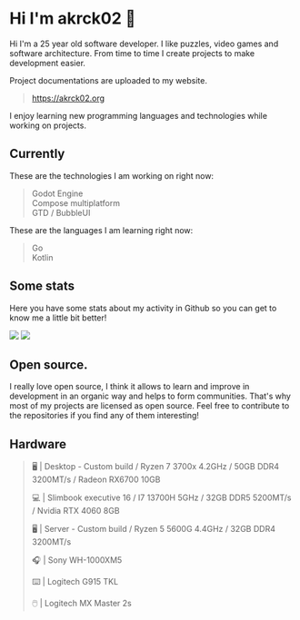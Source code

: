 # Hi I'm akrck02 👋
Hi I'm a 25 year old software developer. I like puzzles, video games and software architecture.
From time to time I create projects to make development easier. 

Project documentations are uploaded to my website.

> https://akrck02.org

I enjoy learning new programming languages and technologies while working on projects. 

## Currently 
These are the technologies I am working on right now:

> Godot Engine
> <br>Compose multiplatform
> <br>GTD / BubbleUI

These are the languages I am learning right now:

> Go
> <br>Kotlin


## Some stats
Here you have some stats about my activity in Github so you can get to know me a little bit better!

<image src="github-metrics.svg">
<image src="metrics.plugin.isocalendar.svg">

## Open source.
I really love open source, I think it allows to learn and improve in development in an organic way and helps to form communities.
That's why most of my projects are licensed as open source. Feel free to contribute to the repositories if you find any of them interesting! 

## Hardware
>🖥️ | Desktop - Custom build / Ryzen 7 3700x 4.2GHz / 50GB DDR4 3200MT/s / Radeon RX6700 10GB
>
>💻 | Slimbook executive 16 / I7 13700H 5GHz / 32GB DDR5 5200MT/s / Nvidia RTX 4060 8GB
>
>🖥️ | Server - Custom build / Ryzen 5 5600G 4.4GHz / 32GB DDR4 3200MT/s
>
>🎧 | Sony WH-1000XM5
>
>⌨️ | Logitech G915 TKL 
>
>🖱️ | Logitech MX Master 2s


